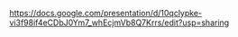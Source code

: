 https://docs.google.com/presentation/d/10qclypke-vi3f98if4eCDbJ0Ym7_whEcjmVb8Q7Krrs/edit?usp=sharing